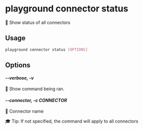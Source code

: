 # playground connector status

🧩 Show status of all connectors

## Usage

```bash
playground connector status [OPTIONS]
```

## Options

#### *--verbose, -v*

🐞 Show command being ran.

#### *--connector, -c CONNECTOR*

🔗 Connector name  
  
🎓 Tip: If not specified, the command will apply to all connectors


